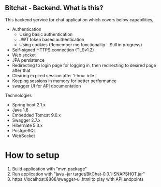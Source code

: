 ## Bitchat - Backend. What is this?
  
This backend service for chat application which covers below capabilities,
* Authentication
  * Using basic authentication
  * JWT token based authentication
  * Using cookies (Remember me functionality - Still in progress)
* Self-signed HTTPS connection (TLSv1.2)
* Web socket
* JPA persistence
* Redirecting to login page for logging in, then redirecting to desired page after that
* Clearing expired session after 1-hour idle
* Keeping sessions in memory for better performance
* swagger UI for API documentation
  
Technologies
* Spring boot 2.1.x
* Java 1.8
* Embedded Tomcat 9.0.x
* Swagger 2.7.x
* Hibernate 5.3.x
* PostgreSQL
* WebSocket

# How to setup
1. Build application with "mvn package"
2. Run application with "java -jar target/BitChat-0.0.1-SNAPSHOT.jar"
3. https://localhost:8888/swagger-ui.html to play with API endpoints
